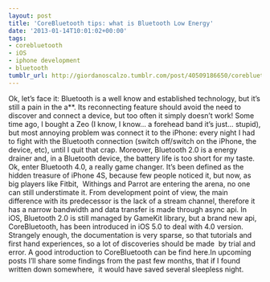 ```yaml
---
layout: post
title: 'CoreBluetooth tips: what is Bluetooth Low Energy'
date: '2013-01-14T10:01:02+00:00'
tags:
- corebluetooth
- iOS
- iphone development
- bluetooth
tumblr_url: http://giordanoscalzo.tumblr.com/post/40509186650/corebluetooth-tips-what-is-bluetooth-low-energy
---
```

Ok, let’s face it: Bluetooth is a well know and established technology, but it’s still a pain in the a**.
Its reconnecting feature should avoid the need to discover and connect a device, but too often it simply doesn’t work!
Some time ago, I bought a Zeo (I know, I know… a forehead band it’s just… stupid), but most annoying problem was connect it to the iPhone: every night I had to fight with the Bluetooth connection (switch off/switch on the iPhone, the device, etc), until I quit that crap.
Moreover, Bluetooth 2.0 is a energy drainer and, in a Bluetooth device, the battery life is too short for my taste.
Ok, enter Bluetooth 4.0, a really game changer.
It’s been defined as the hidden treasure of iPhone 4S, because few people noticed it, but now, as big players like Fitbit,  Withings and Parrot are entering the arena, no one can still understimate it.
From development point of view, the main difference with its predecessor is the lack of a stream channel, therefore it has a narrow bandwidth and data transfer is made through async api.
In iOS, Bluetooth 2.0 is still managed by GameKit library, but a brand new api, CoreBluetooth, has been introduced in iOS 5.0 to deal with 4.0 version.
Strangely enough, the documentation is very sparse, so that tutorials and first hand experiences, so a lot of discoveries should be made  by trial and error.
A good introduction to CoreBluetooth can be find here.In upcoming posts I’ll share some findings from the past few months, that if I found written down somewhere,  it would have saved several sleepless night.
